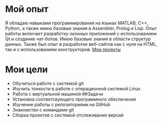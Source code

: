 # Мой опыт
Я обладаю навыками программирования на языках MATLAB, C++, Python, а также имею базовые знания в Assembler, Prolog и Lisp. 
Опыт работы включает разработку оконных приложений с использованием Qt и создание чат-ботов. Имею базовые знания в области структур данных. 
Также был опыт в разработке веб-сайтов как с нуля на HTML, так и с использованием конструкторов.
[Мои проекты](https://terabox.com/s/1ZqqpXY7plY4cKc9gN0bzcQ)
# Мои цели
+ Обучиться работе с системой git
+ Изучить тонкости в работе с операционной системой Linux
+ Работа с виртуальной машиной
##Задачи
+ Установка соответсвующего программного обеспечения
+ Изучение работы с репозиториями на GitHub
+ Знакомство с командами git
+ Сборка проектов с системой отслеживания версий
